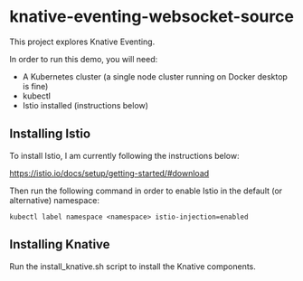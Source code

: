 # knative-eventing-websocket-source
This project explores Knative Eventing. 

In order to run this demo, you will need:

- A Kubernetes cluster (a single node cluster running on Docker desktop is fine)
- kubectl
- Istio installed (instructions below)

## Installing Istio

To install Istio, I am currently following the instructions below:

https://istio.io/docs/setup/getting-started/#download

Then run the following command in order to enable Istio in the default (or alternative) namespace:

```kubectl label namespace <namespace> istio-injection=enabled```


## Installing Knative 

Run the install_knative.sh script to install the Knative components. 
